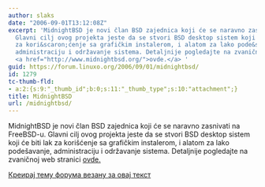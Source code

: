 ```yaml
---
author: slaks
date: "2006-09-01T13:12:08Z"
excerpt: 'MidnightBSD je novi član BSD zajednica koji će se naravno zasnivati na FreeBSD-u.
  Glavni cilj ovog projekta jeste da se stvori BSD desktop sistem koji će biti lak
  za kori&scaron;ćenje sa grafičkim instalerom, i alatom za lako pode&scaron;avanje,
  administraciju i održavanje sistema. Detaljnije pogledajte na zvaničnoj web stranici
  <a href="http://www.midnightbsd.org/">ovde.</a> '
guid: https://forum.linuxo.org/2006/09/01/midnightbsd/
id: 1279
tc-thumb-fld:
- a:2:{s:9:"_thumb_id";b:0;s:11:"_thumb_type";s:10:"attachment";}
title: MidnightBSD
url: /midnightbsd/
---
```

MidnightBSD je novi član BSD zajednica koji će se naravno zasnivati na FreeBSD-u. Glavni cilj ovog projekta jeste da se stvori BSD desktop sistem koji će biti lak za kori&scaron;ćenje sa grafičkim instalerom, i alatom za lako pode&scaron;avanje, administraciju i održavanje sistema. Detaljnije pogledajte na zvaničnoj web stranici [ovde.](http://www.midnightbsd.org/) <!--break-->

[Креирај тему форума везану за овај текст](https://linuxo.org/nova-tema-na-forumu/?se_pid=1279)